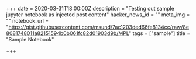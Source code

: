 +++
date = 2020-03-31T18:00:00Z
description = "Testing out sample jupyter notebook as injected post content"
hacker_news_id = ""
meta_img = ""
notebook_url = "https://gist.githubusercontent.com/msund/7ac1203ded66fe8134cc/raw/8e8081748011a82151594b0b061fc82d01903d9b/MPL"
tags = ["sample"]
title = "Sample Notebook"

+++
<script>console.log("does this work?");</script>